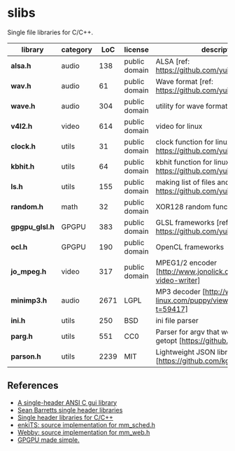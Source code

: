 # slibs

Single file libraries for C/C++.

|library | category | LoC | license | description
| --------------------- | -------- | --- | --- | --------------------------------
|**alsa.h** | audio | 138 | public domain | ALSA [ref: https://github.com/yui0/aplay-]
|**wav.h** | audio | 61 | public domain | Wave format [ref: https://github.com/yui0/aplay-]
|**wave.h** | audio | 304 | public domain | utility for wave format
|**v4l2.h** | video | 614 | public domain | video for linux
|**clock.h** | utils | 31 | public domain | clock function for linux [ref: https://github.com/yui0/waifu2x-glsl]
|**kbhit.h** | utils | 64 | public domain | kbhit function for linux [ref: https://github.com/yui0/aplay-]
|**ls.h** | utils | 155 | public domain | making list of files and directories [ref: https://github.com/yui0/aplay-]
|**random.h** | math | 32 | public domain | XOR128 random function
|**gpgpu_glsl.h** | GPGPU | 383 | public domain | GLSL frameworks [ref: https://github.com/yui0/waifu2x-glsl]
|**ocl.h** | GPGPU | 190 | public domain | OpenCL frameworks
|**jo_mpeg.h** | video | 317 | public domain | MPEG1/2 encoder [http://www.jonolick.com/home/mpeg-video-writer]
|**minimp3.h** | audio | 2671 | LGPL | MP3 decoder [http://www.murga-linux.com/puppy/viewtopic.php?t=59417]
|**ini.h** | utils | 250 | BSD | ini file parser
|**parg.h** | utils | 551 | CC0 | Parser for argv that works similarly to getopt [https://github.com/jibsen/parg]
|**parson.h** | utils | 2239 | MIT | Lightweight JSON library [https://github.com/kgabis/parson]

## References
- [A single-header ANSI C gui library ](https://github.com/vurtun/nuklear)
- [Sean Barretts single header libraries](https://github.com/nothings/single_file_libs)
- [Single header libraries for C/C++](https://github.com/vurtun/mmx)
- [enkiTS: source implementation for mm_sched.h](https://github.com/dougbinks/enkiTS)
- [Webby: source implementation for mm_web.h](https://github.com/deplinenoise/webby)
- [GPGPU made simple.](https://github.com/turbo/js)
